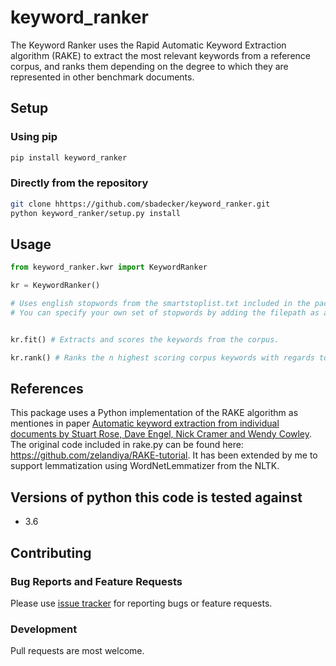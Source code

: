 # keyword_ranker

The Keyword Ranker uses the Rapid Automatic Keyword Extraction algorithm
(RAKE) to extract the most relevant keywords from a reference corpus,
and ranks them depending on the degree to which they are represented in other
benchmark documents.

## Setup

### Using pip

```bash
pip install keyword_ranker
```

### Directly from the repository

```bash
git clone hhttps://github.com/sbadecker/keyword_ranker.git
python keyword_ranker/setup.py install
```

## Usage

```python
from keyword_ranker.kwr import KeywordRanker

kr = KeywordRanker()

# Uses english stopwords from the smartstoplist.txt included in the package by default.
# You can specify your own set of stopwords by adding the filepath as an argument.


kr.fit() # Extracts and scores the keywords from the corpus.

kr.rank() # Ranks the n highest scoring corpus keywords with regards to the provided documents.
```

## References

This package uses a Python implementation of the RAKE algorithm as mentiones in paper [Automatic keyword extraction from individual documents by Stuart Rose, Dave Engel, Nick Cramer and Wendy Cowley](https://www.researchgate.net/profile/Stuart_Rose/publication/227988510_Automatic_Keyword_Extraction_from_Individual_Documents/links/55071c570cf27e990e04c8bb.pdf).
The original code included in rake.py can be found here: https://github.com/zelandiya/RAKE-tutorial. It has been extended by me to support lemmatization using WordNetLemmatizer from the NLTK.

## Versions of python this code is tested against

- 3.6

## Contributing

### Bug Reports and Feature Requests
Please use [issue tracker](https://github.com/sbadecker/keyword_ranker/issues) for reporting bugs or feature requests.

### Development
Pull requests are most welcome.
